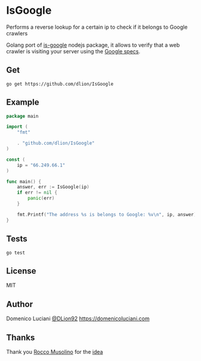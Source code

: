# IsGoogle
Performs a reverse lookup for a certain ip to check if it belongs to Google crawlers 

Golang port of [is-google](https://github.com/roccomuso/is-google) nodejs package, it allows to verify that a web crawler is visiting your server using the [Google specs](https://support.google.com/webmasters/answer/80553?hl=en).

## Get

`go get https://github.com/dlion/IsGoogle`

## Example

```go
package main

import (
	"fmt"

	. "github.com/dlion/IsGoogle"
)

const (
	ip = "66.249.66.1"
)

func main() {
	answer, err := IsGoogle(ip)
	if err != nil {
		panic(err)
	}

	fmt.Printf("The address %s is belongs to Google: %v\n", ip, answer)
}
```

## Tests

`go test`

## License

MIT

## Author

Domenico Luciani [@DLion92](https://twitter.com/DLion92) https://domenicoluciani.com

## Thanks

Thank you [Rocco Musolino](https://github.com/roccomuso) for the [idea](https://github.com/roccomuso/is-google)
